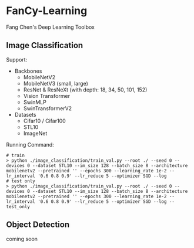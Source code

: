 # FanCy-Learning

Fang Chen's Deep Learning Toolbox

## Image Classification

Support:

- Backbones
  - MobileNetV2
  - MobileNetV3 (small, large)
  - ResNet & ResNeXt (with depth: 18, 34, 50, 101, 152)
  - Vision Transformer
  - SwinMLP
  - SwinTransformerV2
- Datasets
  - Cifar10 / Cifar100
  - STL10
  - ImageNet

Running Command:

```shell
# train
> python ./image_classification/train_val.py --root ./ --seed 0 --devices 0 --dataset STL10 --im_size 128 --batch_size 8 --architecture mobilenetv2 --pretrained '' --epochs 300 --learning_rate 1e-2 --lr_interval '0.6 0.8 0.9' --lr_reduce 5 --optimizer SGD --log
# test only
> python ./image_classification/train_val.py --root ./ --seed 0 --devices 0 --dataset STL10 --im_size 128 --batch_size 8 --architecture mobilenetv2 --pretrained '' --epochs 300 --learning_rate 1e-2 --lr_interval '0.6 0.8 0.9' --lr_reduce 5 --optimizer SGD --log --test_only
```

## Object Detection

coming soon

